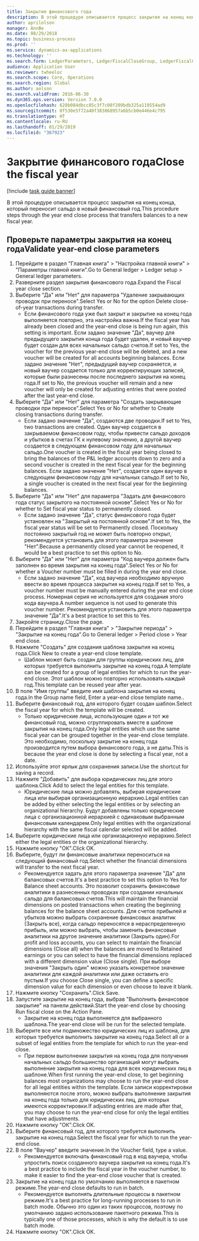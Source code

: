 ```yaml
---
title: Закрытие финансового года
description: В этой процедуре описывается процесс закрытия на конец конца, который переносит сальдо в новый финансовый год.
author: aprilolson
manager: AnnBe
ms.date: 08/29/2018
ms.topic: business-process
ms.prod: ''
ms.service: dynamics-ax-applications
ms.technology: ''
ms.search.form: LedgerParameters, LedgerFiscalCloseGroup, LedgerFiscalCloseAddLedger, SysLookupMultiSelectGrid, LedgerFiscalCloseRunGroup
audience: Application User
ms.reviewer: twheeloc
ms.search.scope: Core, Operations
ms.search.region: Global
ms.author: aolson
ms.search.validFrom: 2016-06-30
ms.dyn365.ops.version: Version 7.0.0
ms.openlocfilehash: 628b084dbcc85c3f7c08f209bdb325a110554ad9
ms.sourcegitcommit: 0f530e5f72a40f383868957a6b5cb0e446e4c795
ms.translationtype: HT
ms.contentlocale: ru-RU
ms.lasthandoff: 01/29/2019
ms.locfileid: "367923"
---
```

# <a name="close-the-fiscal-year"></a><span data-ttu-id="37bf8-103">Закрытие финансового года</span><span class="sxs-lookup"><span data-stu-id="37bf8-103">Close the fiscal year</span></span>

[!include [task guide banner](../../includes/task-guide-banner.md)]

<span data-ttu-id="37bf8-104">В этой процедуре описывается процесс закрытия на конец конца, который переносит сальдо в новый финансовый год.</span><span class="sxs-lookup"><span data-stu-id="37bf8-104">This procedure steps through the year end close process that transfers balances to a new fiscal year.</span></span>


## <a name="validate-year-end-close-parameters"></a><span data-ttu-id="37bf8-105">Проверьте параметры закрытия на конец года</span><span class="sxs-lookup"><span data-stu-id="37bf8-105">Validate year-end close parameters</span></span>
1. <span data-ttu-id="37bf8-106">Перейдите в раздел "Главная книга" > "Настройка главной книги" > "Параметры главной книги".</span><span class="sxs-lookup"><span data-stu-id="37bf8-106">Go to General ledger > Ledger setup > General ledger parameters.</span></span>
2. <span data-ttu-id="37bf8-107">Разверните раздел закрытия финансового года.</span><span class="sxs-lookup"><span data-stu-id="37bf8-107">Expand the Fiscal year close section.</span></span>
3. <span data-ttu-id="37bf8-108">Выберите "Да" или "Нет" для параметра "Удаление закрывающих проводок при переносе".</span><span class="sxs-lookup"><span data-stu-id="37bf8-108">Select Yes or No for the option Delete close-of-year transactions during transfer.</span></span>
    * <span data-ttu-id="37bf8-109">Если финансового года уже был закрыт и закрытие на конец года выполняется повторно, эта настройка важна.</span><span class="sxs-lookup"><span data-stu-id="37bf8-109">If the fiscal year has already been closed and the year-end close is being run again, this setting is important.</span></span> <span data-ttu-id="37bf8-110">Если задано значение "Да", ваучер для предыдущего закрытия конца года будет удален, и новый ваучер будет создан для всех начальных сальдо счетов.</span><span class="sxs-lookup"><span data-stu-id="37bf8-110">If set to Yes, the voucher for the previous year-end close will be deleted, and a new voucher will be created for all accounts beginning balances.</span></span> <span data-ttu-id="37bf8-111">Если задано значение "Нет", предыдущий ваучер сохраняется, и новый ваучер создается только для корректирующих записей, которые были разнесены после последнего закрытия на конец года.</span><span class="sxs-lookup"><span data-stu-id="37bf8-111">If set to No, the previous voucher will remain and a new voucher will only be created for adjusting entries that were posted after the last year-end close.</span></span>  
4. <span data-ttu-id="37bf8-112">Выберите "Да" или "Нет" для параметра "Создать закрывающие проводки при переносе".</span><span class="sxs-lookup"><span data-stu-id="37bf8-112">Select Yes or No for whether to Create closing transactions during transfer.</span></span>
    * <span data-ttu-id="37bf8-113">Если задано значение "Да", создаются две проводки.</span><span class="sxs-lookup"><span data-stu-id="37bf8-113">If set to Yes, two transactions are created.</span></span> <span data-ttu-id="37bf8-114">Один ваучер создается в закрываемом финансовом году, чтобы привести сальдо доходов и убытков в счетах ГК к нулевому значению, а другой ваучер создается в следующем финансовом году для начальных сальдо.</span><span class="sxs-lookup"><span data-stu-id="37bf8-114">One voucher is created in the fiscal year being closed to bring the balances of the P&L ledger accounts down to zero and a second voucher is created in the next fiscal year for the beginning balances.</span></span> <span data-ttu-id="37bf8-115">Если задано значение "Нет", создается один ваучер в следующем финансовом году для начальных сальдо.</span><span class="sxs-lookup"><span data-stu-id="37bf8-115">If set to No, a single voucher is created in the next fiscal year for the beginning balances.</span></span>  
5. <span data-ttu-id="37bf8-116">Выберите "Да" или "Нет" для параметра "Задать для финансового года статус закрытого на постоянной основе".</span><span class="sxs-lookup"><span data-stu-id="37bf8-116">Select Yes or No for whether to Set fiscal year status to permanently closed.</span></span>
    * <span data-ttu-id="37bf8-117">Если задано значение "Да", статус финансового года будет установлен на "Закрытый на постоянной основе".</span><span class="sxs-lookup"><span data-stu-id="37bf8-117">If set to Yes, the fiscal year status will be set to Permanently closed.</span></span>  <span data-ttu-id="37bf8-118">Поскольку постоянно закрытый год не может быть повторно открыт, рекомендуется установить для этого параметра значение "Нет".</span><span class="sxs-lookup"><span data-stu-id="37bf8-118">Because a permanently closed year cannot be reopened, it would be a best practice to set this option to No.</span></span>  
6. <span data-ttu-id="37bf8-119">Выберите "Да" или "Нет" для параметра "Код ваучера должен быть заполнен во время закрытия на конец года".</span><span class="sxs-lookup"><span data-stu-id="37bf8-119">Select Yes or No for whether a Voucher number must be filled in during the year end close.</span></span>
    * <span data-ttu-id="37bf8-120">Если задано значение "Да", код ваучера необходимо вручную ввести во время процесса закрытия на конец года.</span><span class="sxs-lookup"><span data-stu-id="37bf8-120">If set to Yes, a voucher number must be manually entered during the year end close process.</span></span> <span data-ttu-id="37bf8-121">Номерная серия не используется для создания этого кода ваучера.</span><span class="sxs-lookup"><span data-stu-id="37bf8-121">A number sequence is not used to generate this voucher number.</span></span> <span data-ttu-id="37bf8-122">Рекомендуется установить для этого параметра значение "Да".</span><span class="sxs-lookup"><span data-stu-id="37bf8-122">It's a best practice to set this to Yes.</span></span>  
7. <span data-ttu-id="37bf8-123">Закройте страницу.</span><span class="sxs-lookup"><span data-stu-id="37bf8-123">Close the page.</span></span>
8. <span data-ttu-id="37bf8-124">Перейдите в раздел "Главная книга" > "Закрытие периода" > "Закрытие на конец года".</span><span class="sxs-lookup"><span data-stu-id="37bf8-124">Go to General ledger > Period close > Year end close.</span></span>
9. <span data-ttu-id="37bf8-125">Нажмите "Создать" для создания шаблона закрытия на конец года.</span><span class="sxs-lookup"><span data-stu-id="37bf8-125">Click New to create a year-end close template.</span></span>
    * <span data-ttu-id="37bf8-126">Шаблон может быть создан для группы юридических лиц, для которых требуется выполнить закрытие на конец года.</span><span class="sxs-lookup"><span data-stu-id="37bf8-126">A template can be created for a group of legal entities for which to run the year-end close.</span></span> <span data-ttu-id="37bf8-127">Этот шаблон можно повторно использовать каждый год.</span><span class="sxs-lookup"><span data-stu-id="37bf8-127">This template can be reused year after year.</span></span>  
10. <span data-ttu-id="37bf8-128">В поле "Имя группы" введите имя шаблона закрытия на конец года.</span><span class="sxs-lookup"><span data-stu-id="37bf8-128">In the Group name field, Enter a year-end close template name..</span></span>
11. <span data-ttu-id="37bf8-129">Выберите финансовый год, для которого будет создан шаблон.</span><span class="sxs-lookup"><span data-stu-id="37bf8-129">Select the fiscal year for which the template will be created.</span></span>
    * <span data-ttu-id="37bf8-130">Только юридические лица, использующие один и тот же финансовый год, можно сгруппировать вместе в шаблоне закрытия на конец года.</span><span class="sxs-lookup"><span data-stu-id="37bf8-130">Only legal entities which use the same fiscal year can be grouped together in the year-end close template.</span></span> <span data-ttu-id="37bf8-131">Это необходимо, поскольку закрытие на конец года производится путем выбора финансового года, а не даты.</span><span class="sxs-lookup"><span data-stu-id="37bf8-131">This is because the year end close is done by selecting a fiscal year, not a date.</span></span>  
12. <span data-ttu-id="37bf8-132">Используйте этот ярлык для сохранения записи.</span><span class="sxs-lookup"><span data-stu-id="37bf8-132">Use the shortcut for saving a record.</span></span>
13. <span data-ttu-id="37bf8-133">Нажмите "Добавить" для выбора юридических лиц для этого шаблона.</span><span class="sxs-lookup"><span data-stu-id="37bf8-133">Click Add to select the legal entities for this template.</span></span>
    * <span data-ttu-id="37bf8-134">Юридические лица можно добавлять, выбирая юридические лица или выбирая организационную иерархию.</span><span class="sxs-lookup"><span data-stu-id="37bf8-134">Legal entities can be added by either selecting the legal entities or by selecting an organizational hierarchy.</span></span>  <span data-ttu-id="37bf8-135">Будут добавлены только юридические лица с организационной иерархией с одинаковым выбранным финансовым календарем.</span><span class="sxs-lookup"><span data-stu-id="37bf8-135">Only legal entities with the organizational hierarchy with the same fiscal calendar selected will be added.</span></span>  
14. <span data-ttu-id="37bf8-136">Выберите юридические лица или организационную иерархию.</span><span class="sxs-lookup"><span data-stu-id="37bf8-136">Select either the legal entities or the organizational hierarchy.</span></span>
15. <span data-ttu-id="37bf8-137">Нажмите кнопку "OК".</span><span class="sxs-lookup"><span data-stu-id="37bf8-137">Click OK.</span></span>
16. <span data-ttu-id="37bf8-138">Выберите, будут ли финансовые аналитики переноситься на следующий финансовый год.</span><span class="sxs-lookup"><span data-stu-id="37bf8-138">Select whether the financial dimensions will transfer to the next fiscal year.</span></span>
    * <span data-ttu-id="37bf8-139">Рекомендуется задать для этого параметра значение "Да" для балансовых счетов.</span><span class="sxs-lookup"><span data-stu-id="37bf8-139">It's a best practice to set this option to Yes for Balance sheet accounts.</span></span>  <span data-ttu-id="37bf8-140">Это позволит сохранить финансовые аналитики в разнесенных проводках при создании начальных сальдо для балансовых счетов.</span><span class="sxs-lookup"><span data-stu-id="37bf8-140">This will maintain the financial dimensions on posted transactions when creating the beginning balances for the balance sheet accounts.</span></span>  <span data-ttu-id="37bf8-141">Для счетов прибылей и убытков можно выбрать сохранение финансовых аналитик (Закрыть все), когда сальдо переносятся в нераспределенную прибыль, или можно выбрать, чтобы заменить финансовые аналитики на другое значение аналитики (Закрыть один).</span><span class="sxs-lookup"><span data-stu-id="37bf8-141">For profit and loss accounts, you can select to maintain the financial dimensions (Close all) when the balances are moved to Retained earnings or you can select to have the financial dimensions replaced with a different dimension value (Close single).</span></span> <span data-ttu-id="37bf8-142">При выборе значения "Закрыть один" можно указать конкретное значение аналитики для каждой аналитики или даже оставить его пустым.</span><span class="sxs-lookup"><span data-stu-id="37bf8-142">If you choose Close single, you can define a specific dimension value for each dimension or even choose to leave it blank.</span></span>  
17. <span data-ttu-id="37bf8-143">Нажмите кнопку "Сохранить".</span><span class="sxs-lookup"><span data-stu-id="37bf8-143">Click Save.</span></span>
18. <span data-ttu-id="37bf8-144">Запустите закрытие на конец года, выбрав "Выполнить финансовое закрытие" на панели действий.</span><span class="sxs-lookup"><span data-stu-id="37bf8-144">Start the year-end close by choosing Run fiscal close on the Action Pane.</span></span>
    * <span data-ttu-id="37bf8-145">Закрытие на конец года выполняется для выбранного шаблона.</span><span class="sxs-lookup"><span data-stu-id="37bf8-145">The year-end close will be run for the selected template.</span></span>  
19. <span data-ttu-id="37bf8-146">Выберите все или подмножество юридических лиц из шаблона, для которых требуется выполнить закрытие на конец года.</span><span class="sxs-lookup"><span data-stu-id="37bf8-146">Select all or a subset of legal entities from the template for which to run the year-end close.</span></span>
    * <span data-ttu-id="37bf8-147">При первом выполнении закрытия на конец года для получения начальных сальдо большинство организаций могут выбрать выполнение закрытия на конец года для всех юридических лиц в шаблоне.</span><span class="sxs-lookup"><span data-stu-id="37bf8-147">When first running the year-end close, to get beginning balances most organizations may choose to run the year-end close for all legal entities within the template.</span></span> <span data-ttu-id="37bf8-148">Если записи корректировки выполняются после этого, можно выбрать выполнение закрытия на конец года только для юридических лиц, для которых имеются корректировки.</span><span class="sxs-lookup"><span data-stu-id="37bf8-148">If adjusting entries are made after that, you may choose to run the year-end close for only the legal entities that have adjustments.</span></span>  
20. <span data-ttu-id="37bf8-149">Нажмите кнопку "OК".</span><span class="sxs-lookup"><span data-stu-id="37bf8-149">Click OK.</span></span>
21. <span data-ttu-id="37bf8-150">Выберите финансовый год, для которого требуется выполнить закрытие на конец года.</span><span class="sxs-lookup"><span data-stu-id="37bf8-150">Select the fiscal year for which to run the year-end close.</span></span>
22. <span data-ttu-id="37bf8-151">В поле "Ваучер" введите значение.</span><span class="sxs-lookup"><span data-stu-id="37bf8-151">In the Voucher field, type a value.</span></span>
    * <span data-ttu-id="37bf8-152">Рекомендуется включать финансовый год в код ваучера, чтобы упростить поиск созданного ваучера закрытия на конец года.</span><span class="sxs-lookup"><span data-stu-id="37bf8-152">It's a best practice to include the fiscal year in the voucher number, to make it easier to find the year-end close voucher that is created.</span></span>  
23. <span data-ttu-id="37bf8-153">Закрытие на конец года по умолчанию выполняется в пакетном режиме.</span><span class="sxs-lookup"><span data-stu-id="37bf8-153">The year-end close defaults to run in batch.</span></span>
    * <span data-ttu-id="37bf8-154">Рекомендуется выполнять длительные процессы в пакетном режиме.</span><span class="sxs-lookup"><span data-stu-id="37bf8-154">It's a best practice for long-running processes to run in batch mode.</span></span> <span data-ttu-id="37bf8-155">Обычно это один из таких процессов, поэтому по умолчанию задано использование пакетного режима.</span><span class="sxs-lookup"><span data-stu-id="37bf8-155">This is typically one of those processes, which is why the default is to use batch mode.</span></span>  
24. <span data-ttu-id="37bf8-156">Нажмите кнопку "OК".</span><span class="sxs-lookup"><span data-stu-id="37bf8-156">Click OK.</span></span>

